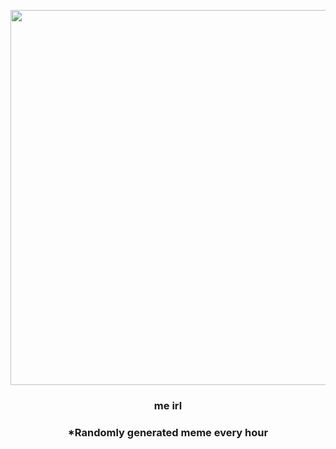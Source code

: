<p align="center">
        <img src="https://i.redd.it/mk03pit9rvo91.jpg" width="600" height="600">
        </p>
        <h3 align="center">me irl</h3>
        <h3 align="center">*Randomly generated meme every hour</h3>
    